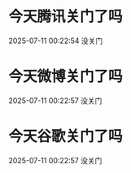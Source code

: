 # 今天腾讯关门了吗

2025-07-11 00:22:54 没关门

# 今天微博关门了吗

2025-07-11 00:22:57 没关门

# 今天谷歌关门了吗

2025-07-11 00:22:57 没关门

